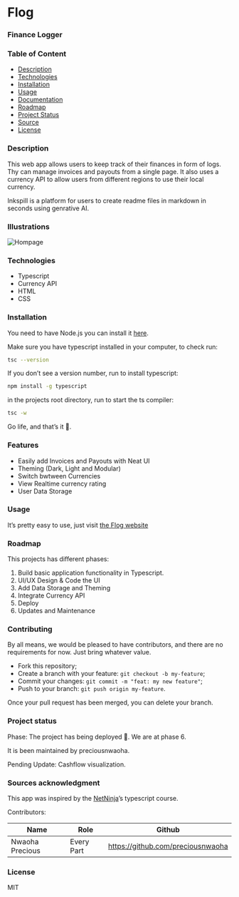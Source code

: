 # Flog

### Finance Logger

### Table of Content

- [Description](#description)
- [Technologies](#technologies)
- [Installation](#installation)
- [Usage](#usage)
- [Documentation](#documentation)
- [Roadmap](#roadmap)
- [Project Status](#project-status)
- [Source](#source)
- [License](#license)


### **Description**

This web app allows users to keep track of their finances in form of logs. Thy can manage invoices and payouts from a single page. It also uses a currency API to allow users from different regions to use their local currency.

Inkspill is a platform for users to create readme files in markdown in seconds using genrative AI.

### Illustrations
![Hompage](https://picsum.photos/id/237/200/300.jpg)


### **Technologies**

- Typescript
- Currency API
- HTML
- CSS

### **Installation**

You need to have Node.js you can install it [here](https://hardhat.org/tutorial/setting-up-the-environment.html).

Make sure you have typescript installed in your computer, to check run:

```bash
tsc --version
```

If you don’t see a version number, run to install typescript:

```bash
npm install -g typescript
```

in the projects root directory, run to start the ts compiler:

```bash
tsc -w
```

Go life, and that’s it 🚀.

### Features

- Easily add Invoices and Payouts with Neat UI
- Theming (Dark, Light and Modular)
- Switch bwtween Currencies
- View Realtime currency rating
- User Data Storage

### ****Usage****

It’s pretty easy to use, just visit [the Flog website](http://floger.netlify.app) 

### **Roadmap**

This projects has different phases:

1. Build basic application functionality in Typescript.
2. UI/UX Design & Code the UI
3. Add Data Storage and Theming
4. Integrate Currency API
5. Deploy
6. Updates and Maintenance

### **Contributing**

By all means, we would be pleased to have contributors, and there are no requirements for now. Just bring whatever value.
- Fork this repository;
- Create a branch with your feature: `git checkout -b my-feature`;
- Commit your changes: `git commit -m "feat: my new feature"`;
- Push to your branch: `git push origin my-feature`.

Once your pull request has been merged, you can delete your branch.

### **Project status**

Phase:  The project has being deployed 🚀. We are at phase 6.

It is been maintained by preciousnwaoha.

Pending Update: Cashflow visualization.

### Sources **acknowledgment**

This app was inspired by the [NetNinja](http://NetNinja.co)’s typescript course.

Contributors:

| Name | Role | Github |
| --- | --- | --- |
| Nwaoha Precious | Every Part | https://github.com/preciousnwaoha  |

### **License**

MIT
